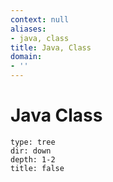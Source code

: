 ```yaml
---
context: null
aliases:
- java, class
title: Java, Class
domain:
- ''
---
```


# Java Class

```breadcrumbs
type: tree
dir: down
depth: 1-2
title: false
```
